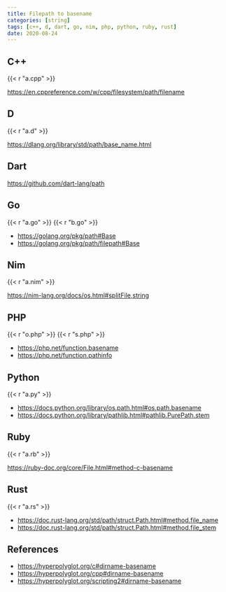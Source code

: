 ```yaml
---
title: Filepath to basename
categories: [string]
tags: [c++, d, dart, go, nim, php, python, ruby, rust]
date: 2020-08-24
---
```


## C++

{{< r "a.cpp" >}}

<https://en.cppreference.com/w/cpp/filesystem/path/filename>

## D

{{< r "a.d" >}}

<https://dlang.org/library/std/path/base_name.html>

## Dart

<https://github.com/dart-lang/path>

## Go

{{< r "a.go" >}}
{{< r "b.go" >}}

- <https://golang.org/pkg/path#Base>
- <https://golang.org/pkg/path/filepath#Base>

## Nim

{{< r "a.nim" >}}

<https://nim-lang.org/docs/os.html#splitFile,string>

## PHP

{{< r "o.php" >}}
{{< r "s.php" >}}

- <https://php.net/function.basename>
- <https://php.net/function.pathinfo>

## Python

{{< r "a.py" >}}

- <https://docs.python.org/library/os.path.html#os.path.basename>
- <https://docs.python.org/library/pathlib.html#pathlib.PurePath.stem>

## Ruby

{{< r "a.rb" >}}

<https://ruby-doc.org/core/File.html#method-c-basename>

## Rust

{{< r "a.rs" >}}

- <https://doc.rust-lang.org/std/path/struct.Path.html#method.file_name>
- <https://doc.rust-lang.org/std/path/struct.Path.html#method.file_stem>

## References

- <https://hyperpolyglot.org/c#dirname-basename>
- <https://hyperpolyglot.org/cpp#dirname-basename>
- <https://hyperpolyglot.org/scripting2#dirname-basename>
